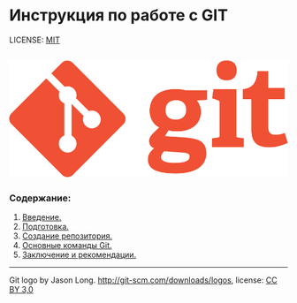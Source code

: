 # Инструкция по работе с GIT
LICENSE: [MIT](license.md)

![git logo](./assets/Git-Logo-1788C.png)
---


### Содержание:
1. [Введение.](intro.md)
2. [Подготовка.](prep.md)
3. [Создание репозитория.](newrep.md)
4. [Основные команды Git.](maincom.md)
5. [Заключение и рекомендации.](/conclusion.md)

---

Git logo by Jason Long. http://git-scm.com/downloads/logos, license: [СС BY 3,0](https://creativecommons.org/licenses/by/3.0/)